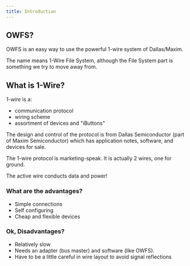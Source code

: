 ```yaml
---
title: Introduction
---
```

## OWFS?

OWFS is an easy way to use the powerful 1-wire system of Dallas/Maxim.

The name means 1-Wire File System, although the File System part is something we try to move away from.

## What is 1-Wire?
*1-wire* is a:
* communication protocol
* wiring scheme
* assortment of devices and "iButtons"

The design and control of the protocol is from Dallas Semiconductor (part of Maxim Semiconductor) which has application notes, software, and devices for sale.

The 1-wire protocol is marketing-speak. It is actually 2 wires, one for ground.

The active wire conducts data and power!

### What are the advantages?
* Simple connections
* Self configuring
* Cheap and flexible devices

### Ok, Disadvantages?
* Relatively slow
* Needs an adapter (bus master) and software (like OWFS).
* Have to be a little careful in wire layout to avoid signal reflections
